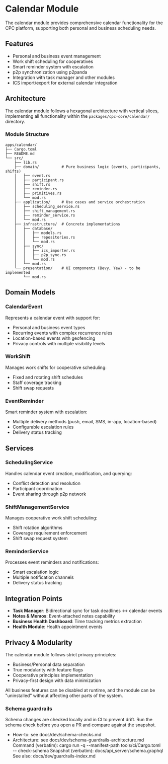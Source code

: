 # Calendar Module

The calendar module provides comprehensive calendar functionality for the CPC platform, supporting both personal and business scheduling needs.

## Features

- Personal and business event management
- Work shift scheduling for cooperatives
- Smart reminder system with escalation
- p2p synchronization using p2panda
- Integration with task manager and other modules
- ICS import/export for external calendar integration

## Architecture

The calendar module follows a hexagonal architecture with vertical slices, implementing all functionality within the `packages/cpc-core/calendar/` directory.

### Module Structure

```
apps/calendar/
├── Cargo.toml
├── README.md
└── src/
    ├── lib.rs
    ├── domain/          # Pure business logic (events, participants, shifts)
    │   ├── event.rs
    │   ├── participant.rs
    │   ├── shift.rs
    │   ├── reminder.rs
    │   ├── primitives.rs
    │   └── mod.rs
    ├── application/     # Use cases and service orchestration
    │   ├── scheduling_service.rs
    │   ├── shift_management.rs
    │   ├── reminder_service.rs
    │   └── mod.rs
    ├── infrastructure/  # Concrete implementations
    │   ├── database/
    │   │   ├── models.rs
    │   │   ├── repositories.rs
    │   │   └── mod.rs
    │   ├── sync/
    │   │   ├── ics_importer.rs
    │   │   ├── p2p_sync.rs
    │   │   └── mod.rs
    │   └── mod.rs
    └── presentation/    # UI components (Bevy, Yew) - to be implemented
        └── mod.rs
```

## Domain Models

### CalendarEvent

Represents a calendar event with support for:
- Personal and business event types
- Recurring events with complex recurrence rules
- Location-based events with geofencing
- Privacy controls with multiple visibility levels

### WorkShift

Manages work shifts for cooperative scheduling:
- Fixed and rotating shift schedules
- Staff coverage tracking
- Shift swap requests

### EventReminder

Smart reminder system with escalation:
- Multiple delivery methods (push, email, SMS, in-app, location-based)
- Configurable escalation rules
- Delivery status tracking

## Services

### SchedulingService

Handles calendar event creation, modification, and querying:
- Conflict detection and resolution
- Participant coordination
- Event sharing through p2p network

### ShiftManagementService

Manages cooperative work shift scheduling:
- Shift rotation algorithms
- Coverage requirement enforcement
- Shift swap request system

### ReminderService

Processes event reminders and notifications:
- Smart escalation logic
- Multiple notification channels
- Delivery status tracking

## Integration Points

- **Task Manager**: Bidirectional sync for task deadlines ↔ calendar events
- **Notes & Memos**: Event-attached notes capability
- **Business Health Dashboard**: Time tracking metrics extraction
- **Health Module**: Health appointment events

## Privacy & Modularity

The calendar module follows strict privacy principles:
- Business/Personal data separation
- True modularity with feature flags
- Cooperative principles implementation
- Privacy-first design with data minimization

All business features can be disabled at runtime, and the module can be "uninstalled" without affecting other parts of the system.

### Schema guardrails
Schema changes are checked locally and in CI to prevent drift. Run the schema check before you open a PR and compare against the snapshot.
- How-to: see docs/dev/schema-checks.md
- Architecture: see docs/dev/schema-guardrails-architecture.md
Command (verbatim):
cargo run -q --manifest-path tools/ci/Cargo.toml -- check-schema
Snapshot (verbatim):
docs/api_server/schema.graphql
See also: docs/dev/guardrails-index.md